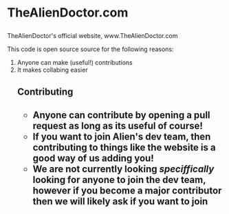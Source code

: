 <h1><p>TheAlienDoctor.com</p></h1>
<p>TheAlienDoctor's official website, www.TheAlienDoctor.com</p>
<p>This code is open source source for the following reasons:</P>
<ol>
<li>Anyone can make (useful!) contributions</li>
<li>It makes collabing easier</li>
<h2><p>Contributing<p><h2>
<ul>
<li>Anyone can contribute by opening a pull request as long as its useful of course!</li>
<li>If you want to join Alien's dev team, then contributing to things like the website is a good way of us adding you!</li>
<li>We are not currently looking <i>speciffically</i> looking for anyone to join the dev team, however if you become a major contributor then we will likely ask if you want to join</li>